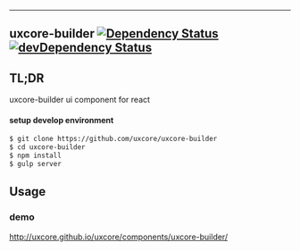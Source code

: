 ---

## uxcore-builder [![Dependency Status](http://img.shields.io/david/uxcore/uxcore-builder.svg?style=flat-square)](https://david-dm.org/uxcore/uxcore-builder) [![devDependency Status](http://img.shields.io/david/dev/uxcore/uxcore-builder.svg?style=flat-square)](https://david-dm.org/uxcore/uxcore-builder#info=devDependencies) 

## TL;DR

uxcore-builder ui component for react

#### setup develop environment

```sh
$ git clone https://github.com/uxcore/uxcore-builder
$ cd uxcore-builder
$ npm install
$ gulp server
```

## Usage

### demo
http://uxcore.github.io/uxcore/components/uxcore-builder/



